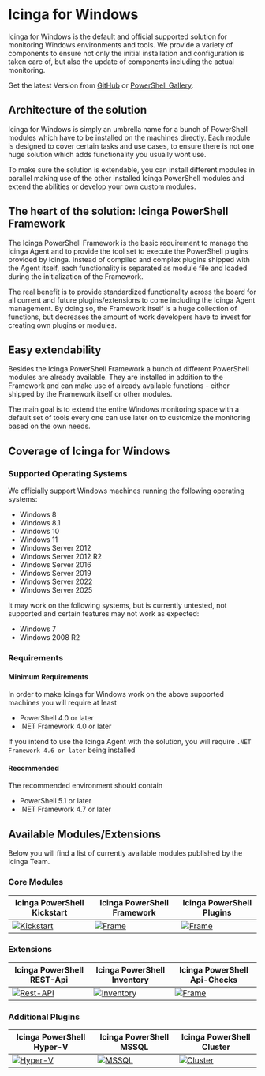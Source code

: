 # Icinga for Windows

Icinga for Windows is the default and official supported solution for monitoring Windows environments and tools. We provide a variety of components to ensure not only the initial installation and configuration is taken care of, but also the update of components including the actual monitoring.

Get the latest Version from [GitHub](https://github.com/Icinga/icinga-powershell-framework/releases/latest) or [PowerShell Gallery](https://www.powershellgallery.com/packages/icinga-powershell-framework).

## Architecture of the solution

Icinga for Windows is simply an umbrella name for a bunch of PowerShell modules which have to be installed on the machines directly. Each module is designed to cover certain tasks and use cases, to ensure there is not one huge solution which adds functionality you usually wont use.

To make sure the solution is extendable, you can install different modules in parallel making use of the other installed Icinga PowerShell modules and extend the abilities or develop your own custom modules.

## The heart of the solution: Icinga PowerShell Framework

The Icinga PowerShell Framework is the basic requirement to manage the Icinga Agent and to provide the tool set to execute the PowerShell plugins provided by Icinga. Instead of compiled and complex plugins shipped with the Agent itself, each functionality is separated as module file and loaded during the initialization of the Framework.

The real benefit is to provide standardized functionality across the board for all current and future plugins/extensions to come including the Icinga Agent management. By doing so, the Framework itself is a huge collection of functions, but decreases the amount of work developers have to invest for creating own plugins or modules.

## Easy extendability

Besides the Icinga PowerShell Framework a bunch of different PowerShell modules are already available. They are installed in addition to the Framework and can make use of already available functions - either shipped by the Framework itself or other modules.

The main goal is to extend the entire Windows monitoring space with a default set of tools every one can use later on to customize the monitoring based on the own needs.

## Coverage of Icinga for Windows

### Supported Operating Systems

We officially support Windows machines running the following operating systems:

* Windows 8
* Windows 8.1
* Windows 10
* Windows 11
* Windows Server 2012
* Windows Server 2012 R2
* Windows Server 2016
* Windows Server 2019
* Windows Server 2022
* Windows Server 2025

It may work on the following systems, but is currently untested, not supported and certain features may not work as expected:

* Windows 7
* Windows 2008 R2

### Requirements

#### Minimum Requirements

In order to make Icinga for Windows work on the above supported machines you will require at least

* PowerShell 4.0 or later
* .NET Framework 4.0 or later

If you intend to use the Icinga Agent with the solution, you will require `.NET Framework 4.6 or later` being installed

#### Recommended

The recommended environment should contain

* PowerShell 5.1 or later
* .NET Framework 4.7 or later

## Available Modules/Extensions

Below you will find a list of currently available modules published by the Icinga Team.

### Core Modules

| Icinga PowerShell Kickstart | Icinga PowerShell Framework | Icinga PowerShell Plugins |
| --- | --- | --- |
| [![Kickstart](images/02_icons/kickstart.png)](https://github.com/Icinga/icinga-powershell-kickstart) | [![Frame](images/02_icons/framework.png)](https://icinga.com/docs/icinga-for-windows/latest/doc/110-Installation/01-Getting-Started/) | [![Frame](images/02_icons/plugins.png)](https://icinga.com/docs/windows/latest/plugins/doc/01-Introduction/) |

### Extensions

| Icinga PowerShell REST-Api | Icinga PowerShell Inventory | Icinga PowerShell Api-Checks |
| --- | --- | --- |
| [![Rest-API](images/02_icons/restapi.png)](https://icinga.com/docs/windows/latest/restapi/doc/01-Introduction/) | [![Inventory](images/02_icons/inventory.png)](https://icinga.com/docs/windows/latest/inventory/doc/01-Introduction/) | [![Frame](images/02_icons/plugins.png)](https://icinga.com/docs/icinga-for-windows/latest/apichecks/doc/01-Introduction/) |

### Additional Plugins

| Icinga PowerShell Hyper-V | Icinga PowerShell MSSQL |  Icinga PowerShell Cluster |
| --- | --- | --- |
| [![Hyper-V](images/02_icons/hyperv.png)](https://icinga.com/docs/icinga-for-windows/latest/hyperv/doc/01-Introduction/) | [![MSSQL](images/02_icons/mssql.png)](https://icinga.com/docs/windows/latest/mssql/doc/01-Introduction/) |  [![Cluster](images/02_icons/hyperv.png)](https://icinga.com/docs/icinga-for-windows/latest/cluster/doc/01-Introduction/) |
